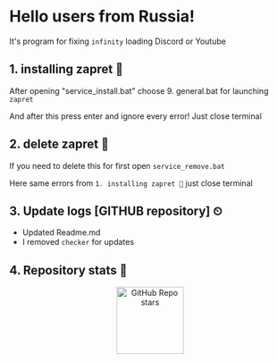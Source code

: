 # Hello users from Russia! 

It's program for fixing `infinity` loading Discord or Youtube

## 1. installing zapret 📗

After opening "service_install.bat" choose 9. general.bat for launching `zapret`

And after this press enter and ignore every error! Just close terminal

## 2. delete zapret 📕

If you need to delete this for first open `service_remove.bat`</h2>

Here same errors from `1. installing zapret 📗` just close terminal

## 3. Update logs [GITHUB repository] ⏲

* Updated Readme.md
* I removed `checker` for updates

## 4. Repository stats 🌠

<p align="center">
    <img alt="GitHub Repo stars" src="https://img.shields.io/github/stars/BelkasPro/Zapret-1.6.2?style=for-the-badge&label=Stars" width="120">
</p>
